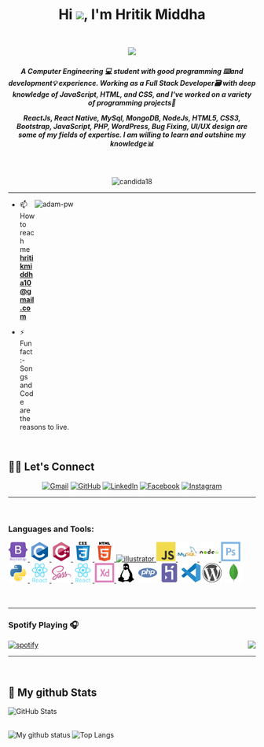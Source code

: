 <h1 align="center">Hi <img src="https://media.giphy.com/media/hvRJCLFzcasrR4ia7z/giphy.gif" width="35">, I'm Hritik Middha</h1>
<br>
<p align="center">
  <a href="https://github.com/DenverCoder1/readme-typing-svg"><img src="https://readme-typing-svg.herokuapp.com?lines=Computer+Science+Student;Full+Stack+Web+Developer;DS%20|%20AI%20|%20ML%20Enthusiast;Graphic%20Designer;Always%20learning%20new%20things&center=true&width=500&height=50"></a>
</p>
<h5 align="center">A Computer Engineering 💻 student with good programming ⌨️and development💡 experience.
Working as a Full Stack Developer🗃️ with deep knowledge of JavaScript, HTML, and CSS, and I've worked on a variety of programming projects🧾

ReactJs, React Native, MySql, MongoDB, NodeJs, HTML5, CSS3, Bootstrap, JavaScript, PHP, WordPress, Bug Fixing, UI/UX design are some of my fields of expertise. I am willing to learn and outshine my knowledge📊</h5>
<br>
<p align="center"> <img src="https://komarev.com/ghpvc/?username=candida18&label=Profile%20views&color=0e75b6&style=plastic" alt="candida18" /> </p>
<hr>

<p><img align="right" src="https://github.com/Adam-pw/Adam-pw/blob/main/animation_500_kxa883sd.gif" alt="adam-pw" width="450px"
      height="450px"/></p>


- 📫 How to reach me **hritikmiddha10@gmail.com**

- ⚡ Fun fact :- Songs and Code are the reasons to live.

<br>

## 🙋‍♀️ Let's Connect
<p align="center">
	<a href="mailto:candida.noronha18@gmail.com"><img src="https://img.icons8.com/bubbles/50/000000/gmail.png" alt="Gmail"/></a>
	<a href="https://github.com/Candida18"><img src="https://img.icons8.com/bubbles/50/000000/github.png" alt="GitHub"/></a>
	<a href="https://www.linkedin.com/in/hritik-middha10/"><img src="https://img.icons8.com/bubbles/50/000000/linkedin.png" alt="LinkedIn"/></a>
	<a href="https://www.facebook.com/hritik.middha10/"><img src="https://img.icons8.com/bubbles/50/000000/facebook-new.png" alt="Facebook"/></a>
	<a href="https://www.instagram.com/hritikarora._"><img src="https://img.icons8.com/bubbles/50/000000/instagram.png" alt="Instagram"/></a>
</p>
<hr/>
</p>

<br>
<h3 align="left">Languages and Tools:</h3>
<p align="left"> 
  <a href="https://getbootstrap.com" target="_blank" rel="noreferrer">
    <img src="https://raw.githubusercontent.com/devicons/devicon/master/icons/bootstrap/bootstrap-plain-wordmark.svg"
      alt="bootstrap" width="40" height="40" /> </a> 
  <a href="https://www.cprogramming.com/" target="_blank"
    rel="noreferrer"> <img src="https://raw.githubusercontent.com/devicons/devicon/master/icons/c/c-original.svg"
      alt="c" width="40" height="40" /> </a> 
  <a href="https://www.w3schools.com/cpp/" target="_blank" rel="noreferrer">
    <img src="https://raw.githubusercontent.com/devicons/devicon/master/icons/cplusplus/cplusplus-original.svg"
      alt="cplusplus" width="40" height="40" /> </a> 
  <a href="https://www.w3schools.com/css/" target="_blank"
    rel="noreferrer"> <img
      src="https://raw.githubusercontent.com/devicons/devicon/master/icons/css3/css3-original-wordmark.svg" alt="css3"
      width="40" height="40" /> </a> 
  <a href="https://www.w3.org/html/" target="_blank" rel="noreferrer"> <img
      src="https://raw.githubusercontent.com/devicons/devicon/master/icons/html5/html5-original-wordmark.svg"
      alt="html5" width="40" height="40" /> </a> 
  <a href="https://www.adobe.com/in/products/illustrator.html"
    target="_blank" rel="noreferrer"> <img
      src="https://www.vectorlogo.zone/logos/adobe_illustrator/adobe_illustrator-icon.svg" alt="illustrator" width="40"
      height="40" /> </a> 
<a href="https://developer.mozilla.org/en-US/docs/Web/JavaScript" target="_blank"
    rel="noreferrer"> <img
      src="https://raw.githubusercontent.com/devicons/devicon/master/icons/javascript/javascript-original.svg"
      alt="javascript" width="40" height="40" /> </a> 
  <a href="https://www.mysql.com/" target="_blank" rel="noreferrer"> <img
      src="https://raw.githubusercontent.com/devicons/devicon/master/icons/mysql/mysql-original-wordmark.svg"
      alt="mysql" width="40" height="40" /> </a> 
   <a href="https://nodejs.org" target="_blank" rel="noreferrer"> <img
      src="https://raw.githubusercontent.com/devicons/devicon/master/icons/nodejs/nodejs-original-wordmark.svg"
      alt="nodejs" width="40" height="40" /> </a> 
  </a> 
  <a href="https://www.photoshop.com/en" target="_blank"
    rel="noreferrer"> <img
      src="https://raw.githubusercontent.com/devicons/devicon/master/icons/photoshop/photoshop-line.svg" alt="photoshop"
      width="40" height="40" /> </a> 
  <a href="https://www.python.org" target="_blank" rel="noreferrer"> <img
      src="https://raw.githubusercontent.com/devicons/devicon/master/icons/python/python-original.svg" alt="python"
      width="40" height="40" /> </a> 
  <a href="https://reactjs.org/" target="_blank" rel="noreferrer"> <img
      src="https://raw.githubusercontent.com/devicons/devicon/master/icons/react/react-original-wordmark.svg"
      alt="react" width="40" height="40" /> </a> 
  <a href="https://sass-lang.com" target="_blank" rel="noreferrer"> <img
      src="https://raw.githubusercontent.com/devicons/devicon/master/icons/sass/sass-original.svg" alt="sass" width="40"
      height="40" /> </a> 
     <a href="https://reactjs.org/" target="_blank" rel="noreferrer"> <img
      src="https://github.com/devicons/devicon/blob/master/icons/react/react-original-wordmark.svg" alt="react" width="40"
      height="40" /> </a> 
      <a href="https://www.adobe.com/in/products/xd.html" target="_blank" rel="noreferrer"> <img
      src="https://github.com/devicons/devicon/blob/master/icons/xd/xd-line.svg" alt="xd" width="40"
      height="40" /> </a> 
      <a  target="_blank" rel="noreferrer"> <img
      src="https://github.com/devicons/devicon/blob/master/icons/linux/linux-plain.svg" alt="linux" width="40"
      height="40" /> </a> 
       <a  target="_blank" rel="noreferrer"> <img
      src="https://github.com/devicons/devicon/blob/master/icons/php/php-plain.svg" alt="php" width="40"
      height="40" /> </a> 
      <a  target="_blank" rel="noreferrer"> <img
      src="https://github.com/devicons/devicon/blob/master/icons/heroku/heroku-plain.svg" alt="heroku" width="40"
      height="40" /> </a> 
      <a  target="_blank" rel="noreferrer"> <img
      src="https://github.com/devicons/devicon/blob/master/icons/vscode/vscode-original.svg" alt="vscode" width="40"
      height="40" /> </a> 
      <a  target="_blank" rel="noreferrer"> <img
      src="https://github.com/devicons/devicon/blob/master/icons/wordpress/wordpress-plain.svg" alt="wordpress" width="40"
      height="40" /> </a> 
      <a  target="_blank" rel="noreferrer"> <img
      src="https://github.com/devicons/devicon/blob/master/icons/mongodb/mongodb-original.svg" alt="mongodb" width="40"
      height="40" /> </a> 
      
<br>
<br>
<br>
<hr>
<h3 align="left">Spotify Playing 🎧</h3>
 <a align="left" href="https://open.spotify.com/user/31hg5ke5zgwyhw5cwuk6x5z7rqq4" target="_blank" rel="noreferrer"> <img
      src="https://c.tenor.com/iczjaEFdW20AAAAC/spotify-music.gif" alt="spotify" width="650px"
      height="300px" /> </a>
      <img align="right" src="http://estruyf-github.azurewebsites.net/api/VisitorHit?user=Bgstatic&repo=Bgstatic&countColorcountColor&countColor=%237B1E7B"/>
<br>
<hr>
<br>
<h2>👀 My github Stats</h2>

<div>
    <img src="https://github-readme-streak-stats.herokuapp.com/?user=hritikm10" alt="GitHub Stats" /> <br/><br/>
</div>

 

![My github status](https://github-readme-stats.vercel.app/api?username=hritikm10&show_icons=true&include_all_commits=true)
![Top Langs](https://github-readme-stats.vercel.app/api/top-langs/?username=hritikm10&layout=compact)

